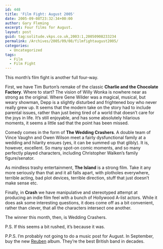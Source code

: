 ```yaml
---
id: 448
title: 'Film Fight: August 2005'
date: 2005-09-08T23:32:34+00:00
author: Gary Fleming
excerpt: Four films for August.
layout: post
guid: tag:solitude.vkps.co.uk,2003:1,20050908233234
permalink: /Archives/2005/09/08/filmfightaugust2005/
categories:
  - Uncategorized
tags:
  - Film
  - Film Fight
---
```

This month&#8217;s film fight is another full four-way.

First, we have Tim Burton&#8217;s remake of the classic **Charlie and the Chocolate Factory**. Where to start? The vision of Willy Wonka is nowhere near as strong as the original. Where Gene Wilder was a magical, musical, but weary showman, Depp is a slightly disturbed and frightened boy who never really grew up. It seems that the modern take on the story had to include parental issues, rather than just being tired of a world that doesn&#8217;t care for the joys in life. It&#8217;s still enjoyable, and has some absolutely hilarious moments, it seems a little sad that the point has been missed.

Comedy comes in the form of **The Wedding Crashers**. A double team of Vince Vaughn and Owen Wilson meet a fairly dysfunctional family at a wedding and hilarity ensues (yes, it can be summed up that glibly). It is, however, excellent. So many spot-on comic moments, and so many perfectly played characters, including Christopher Walken&#8217;s family figure/senator.

As mindless trashy entertainment, **The Island** is a strong film. Take it any more seriously than that and it all falls apart, with plotholes everywhere, terrible acting, bad plot devices, terrible direction, stuff that just doesn&#8217;t make sense etc.

Finally, in **Crash** we have manipulative and stereotyped attempt at producing an indie film feel with a bunch of Hollywood A-list actors. While it does ask some interesting questions, it does come off as a bit convenient, rather than clever, that all the characters intersect one another.

The winner this month, then, is Wedding Crashers.

P.S. If this seems a bit rushed, it&#8217;s because it was.

P.P.S. I&#8217;m probably not going to do a music post for August. In September, buy the new [Reuben](http://www.wordsfromreuben.com) album. They&#8217;re the best British band in decades.